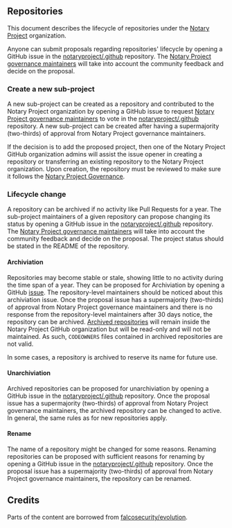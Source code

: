 ## Repositories

This document describes the lifecycle of repositories under the [Notary Project](https://github.com/notaryproject/) organization.

Anyone can submit proposals regarding repositories' lifecycle by opening a GitHub issue in the
[notaryproject/.github](https://github.com/notaryproject/.github) repository. The [Notary Project governance maintainers](MAINTAINERS) will take into account the community feedback and decide on the proposal.

### Create a new sub-project

A new sub-project can be created as a repository and contributed to the Notary Project organization by opening a GitHub issue to request [Notary Project governance maintainers](MAINTAINERS) to vote in the
[notaryproject/.github](https://github.com/notaryproject/.github) repository. A new sub-project can be created after having a supermajority (two-thirds) of approval from Notary Project governance maintainers.

If the decision is to add the proposed project, then one of the Notary Project GitHub organization admins will assist the issue opener in creating a repository or transferring an existing repository to the Notary Project organization. Upon creation, the repository must be reviewed to make sure it follows the [Notary Project Governance](GOVERNANCE.md). 

### Lifecycle change 

A repository can be archived if no activity like Pull Requests for a year. The sub-project maintainers of a given repository can propose changing its status by opening a GitHub issue in the [notaryproject/.github](https://github.com/notaryproject/.github) repository. The [Notary Project governance maintainers](MAINTAINERS) will take into account the community feedback and decide on the proposal. The project status should be stated in the README of the repository.

#### Archiviation

Repositories may become stable or stale, showing little to no activity during the time span of a year. They can be proposed for Archiviation by opening a GitHub [issue](https://github.com/notaryproject/.github/issues). The repository-level maintainers should be noticed about this archiviation issue. Once the proposal issue has a supermajority (two-thirds) of approval from Notary Project governance maintainers and there is no response from the repository-level maintainers after 30 days notice, the repository can be archived. [Archived repositories](https://docs.github.com/en/repositories/archiving-a-github-repository/archiving-repositories) will remain inside the Notary Project GitHub organization but will be read-only and will not be maintained. As such, `CODEOWNERS` files contained in archived repositories are not valid.

In some cases, a repository is archived to reserve its name for future use.

#### Unarchiviation

Archived repositories can be proposed for unarchiviation by opening a GitHub issue in the [notaryproject/.github](https://github.com/notaryproject/.github) repository. Once the proposal issue has a supermajority (two-thirds) of approval from Notary Project governance maintainers, the archived repository can be changed to active. In general, the same rules as for new repositories apply.

#### Rename

The name of a repository might be changed for some reasons. Renaming repositories can be proposed with sufficient reasons for renaming by opening a GitHub issue in the [notaryproject/.github](https://github.com/notaryproject/.github) repository. Once the proposal issue has a supermajority (two-thirds) of approval from Notary Project governance maintainers, the repository can be renamed.


## Credits

Parts of the content are borrowed from [falcosecurity/evolution](https://github.com/falcosecurity/evolution/blob/main/REPOSITORIES.md).